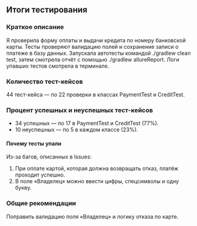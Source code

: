 ## Итоги тестирования

### Краткое описание
Я проверила форму оплаты и выдачи кредита по номеру банковской карты. Тесты проверяют валидацию полей и сохранение записи о платеже в базу данных. Запускала автотесты командой ./gradlew clean test, затем смотрела отчёт с помощью ./gradlew allureReport. Логи упавших тестов смотрела в терминале.

### Количество тест-кейсов
44 тест-кейса — по 22 проверки в классах PaymentTest и CreditTest.

### Процент успешных и неуспешных тест-кейсов
- 34 успешных — по 17 в PaymentTest и CreditTest (77%).
- 10 неуспешных — по 5 в каждом классе (23%).

#### Почему тесты упали
Из-за багов, описанных в Issues:
1. При оплате картой, которая должна возвращать отказ, платёж проходит успешно.
2. В поле «Владелец» можно ввести цифры, спецсимволы и одну букву.

### Общие рекомендации
Поправить валидацию поля «Владелец» и логику отказа по карте.
